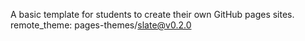 A basic template for students to create their own GitHub pages sites.
remote_theme: pages-themes/slate@v0.2.0
